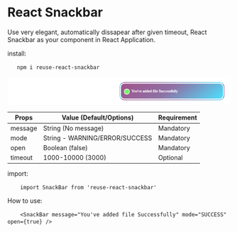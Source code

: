 # React Snackbar

Use very elegant, automatically dissapear after given timeout, React Snackbar as your component in React Application.

install:

    
       npm i reuse-react-snackbar


![React-Snackbar](./snackbar.png "React-Snackbar")


|   Props       |       Value (Default/Options)         |     Requirement   |
|---------------|---------------------------------------|-------------------|
|   message     |   String (No message)                 |     Mandatory     |
|   mode        |   String - WARNING/ERROR/SUCCESS      |     Mandatory     |
|   open        |   Boolean (false)                     |     Mandatory     |
|   timeout     |   1000-10000 (3000)                   |     Optional      |


import:

    
        import SnackBar from 'reuse-react-snackbar'
    

How to use:

    
        
        <SnackBar message="You've added file Successfully" mode="SUCCESS" open={true} />

    